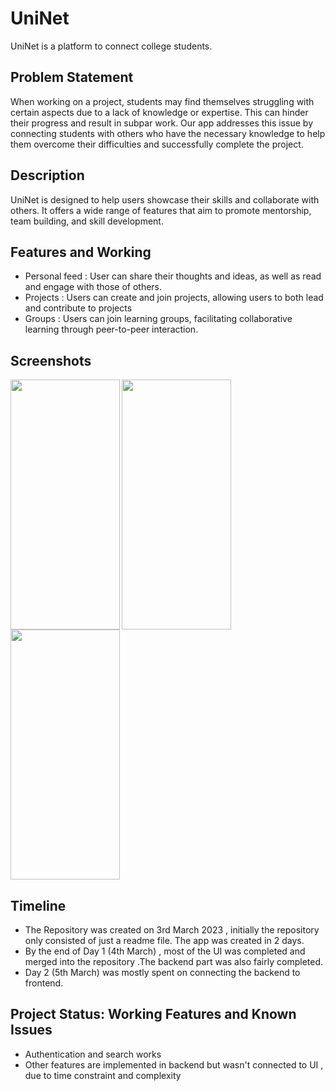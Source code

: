 
# UniNet

UniNet is a platform to connect college students.

## Problem Statement

When working on a project, students may find themselves struggling with certain aspects due to a lack of knowledge or expertise. This can hinder their progress and result in subpar work. Our app addresses this issue by connecting students with others who have the necessary knowledge to help them overcome their difficulties and successfully complete the project.

## Description

UniNet is designed to help users showcase their skills and collaborate with others. It offers a wide range of features that aim to promote mentorship, team building, and skill development.

## Features and Working

- Personal feed : User can share their  thoughts and ideas, as well as read and engage with those of others.
- Projects : Users can create and join projects, allowing users to both lead and contribute to projects 
- Groups : Users can join learning groups, facilitating collaborative learning through peer-to-peer interaction.

## Screenshots

<img align="left" width="175" height="400" src="https://github.com/ALVINJOHNS/UniNet/blob/main/Assets/groups.png"/>
<img align="centre" width="175" height="400" src="https://github.com/ALVINJOHNS/UniNet/blob/main/Assets/home.png"/>
<img align="justify" width="175" height="400" src="https://github.com/ALVINJOHNS/UniNet/blob/main/Assets/projects.png"/>

## Timeline

- The Repository was created on 3rd March 2023 , initially the repository only consisted of just a readme file. The app was created in 2 days.
- By the end of Day 1 (4th March) , most of the UI was completed and merged into the repository .The backend part was also fairly completed.
- Day 2 (5th March) was mostly spent on connecting the backend to frontend.

## Project Status: Working Features and Known Issues

- Authentication and search works
- Other features are implemented in backend but wasn't connected to UI , due to time constraint and complexity
